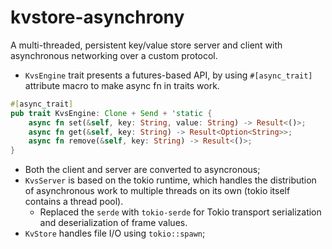 # kvstore-asynchrony

A multi-threaded, persistent key/value store server and client with asynchronous networking over a custom protocol.

- `KvsEngine` trait presents a futures-based API, by using `#[async_trait]` attribute macro to make async fn in traits work.
```rust
#[async_trait]
pub trait KvsEngine: Clone + Send + 'static {
    async fn set(&self, key: String, value: String) -> Result<()>;
    async fn get(&self, key: String) -> Result<Option<String>>;
    async fn remove(&self, key: String) -> Result<()>;
}
```
- Both the client and server are converted to asyncronous;
- `KvsServer` is based on the tokio runtime, which handles the distribution of asynchronous work to multiple threads on its own (tokio itself contains a thread pool).
  - Replaced the `serde` with `tokio-serde` for Tokio transport serialization and deserialization of frame values.
- `KvStore` handles file I/O using `tokio::spawn`;
